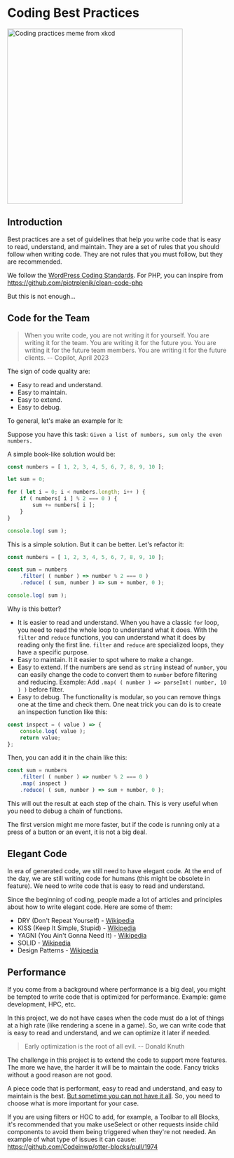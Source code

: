 # Coding Best Practices

<img src="https://imgs.xkcd.com/comics/standards_2x.png" width="400" alt="Coding practices meme from xkcd">

## Introduction

Best practices are a set of guidelines that help you write code that is easy to read, understand, and maintain. They are a set of rules that you should follow when writing code. They are not rules that you must follow, but they are recommended.

We follow the [WordPress Coding Standards](https://make.wordpress.org/core/handbook/best-practices/coding-standards/). For PHP, you can inspire from https://github.com/piotrplenik/clean-code-php

But this is not enough...

## Code for the Team

> When you write code, you are not writing it for yourself. You are writing it for the team. You are writing it for the future you. You are writing it for the future team members. You are writing it for the future clients. -- Copilot, April 2023

The sign of code quality are:
- Easy to read and understand.
- Easy to maintain.
- Easy to extend.
- Easy to debug.

To general, let's make an example for it:

Suppose you have this task: `Given a list of numbers, sum only the even numbers.`

A simple book-like solution would be:

```javascript
const numbers = [ 1, 2, 3, 4, 5, 6, 7, 8, 9, 10 ];

let sum = 0;

for ( let i = 0; i < numbers.length; i++ ) {
    if ( numbers[ i ] % 2 === 0 ) {
        sum += numbers[ i ];
    }
}

console.log( sum );
```

This is a simple solution. But it can be better. Let's refactor it:

```javascript
const numbers = [ 1, 2, 3, 4, 5, 6, 7, 8, 9, 10 ];

const sum = numbers
    .filter( ( number ) => number % 2 === 0 )
    .reduce( ( sum, number ) => sum + number, 0 );

console.log( sum );
```

Why is this better?

- It is easier to read and understand. When you have a classic `for` loop, you need to read the whole loop to understand what it does. With the `filter` and `reduce` functions, you can understand what it does by reading only the first line. `filter` and `reduce` are specialized loops, they have a specific purpose.
- Easy to maintain. It it easier to spot where to make a change.
- Easy to extend. If the numbers are send as `string` instead of `number`, you can easily change the code to convert them to `number` before filtering and reducing. Example: Add `.map( ( number ) => parseInt( number, 10 ) )` before filter.
- Easy to debug. The functionality is modular, so you can remove things one at the time and check them. One neat trick you can do is to create an inspection function like this:

```javascript
const inspect = ( value ) => {
    console.log( value );
    return value;
};
```

Then, you can add it in the chain like this:

```javascript
const sum = numbers
    .filter( ( number ) => number % 2 === 0 )
    .map( inspect )
    .reduce( ( sum, number ) => sum + number, 0 );
```

This will out the result at each step of the chain. This is very useful when you need to debug a chain of functions.

The first version might me more faster, but if the code is running only at a press of a button or an event, it is not a big deal.

## Elegant Code

In era of generated code, we still need to have elegant code. At the end of the day, we are still writing code for humans (this might be obsolete in feature). We need to write code that is easy to read and understand.

Since the beginning of coding, people made a lot of articles and principles about how to write elegant code. Here are some of them:

- DRY (Don't Repeat Yourself) - [Wikipedia](https://en.wikipedia.org/wiki/Don%27t_repeat_yourself)
- KISS (Keep It Simple, Stupid) - [Wikipedia](https://en.wikipedia.org/wiki/KISS_principle)
- YAGNI (You Ain't Gonna Need It) - [Wikipedia](https://en.wikipedia.org/wiki/You_aren%27t_gonna_need_it)
- SOLID - [Wikipedia](https://en.wikipedia.org/wiki/SOLID)
- Design Patterns - [Wikipedia](https://en.wikipedia.org/wiki/Software_design_pattern)

## Performance

If you come from a background where performance is a big deal, you might be tempted to write code that is optimized for performance. Example: game development, HPC, etc.

In this project, we do not have cases when the code must do a lot of things at a high rate (like rendering a scene in a game). So, we can write code that is easy to read and understand, and we can optimize it later if needed.

> Early optimization is the root of all evil. -- Donald Knuth

The challenge in this project is to extend the code to support more features. The more we have, the harder it will be to maintain the code. Fancy tricks without a good reason are not good.

A piece code that is performant, easy to read and understand, and easy to maintain is the best. [But sometime you can not have it all](https://www.youtube.com/watch?v=hFDcoX7s6rE). So, you need to choose what is more important for your case.

If you are using filters or HOC to add, for example, a Toolbar to all Blocks, it's recommended that you make useSelect or other requests inside child components to avoid them being triggered when they're not needed. An example of what type of issues it can cause: https://github.com/Codeinwp/otter-blocks/pull/1974